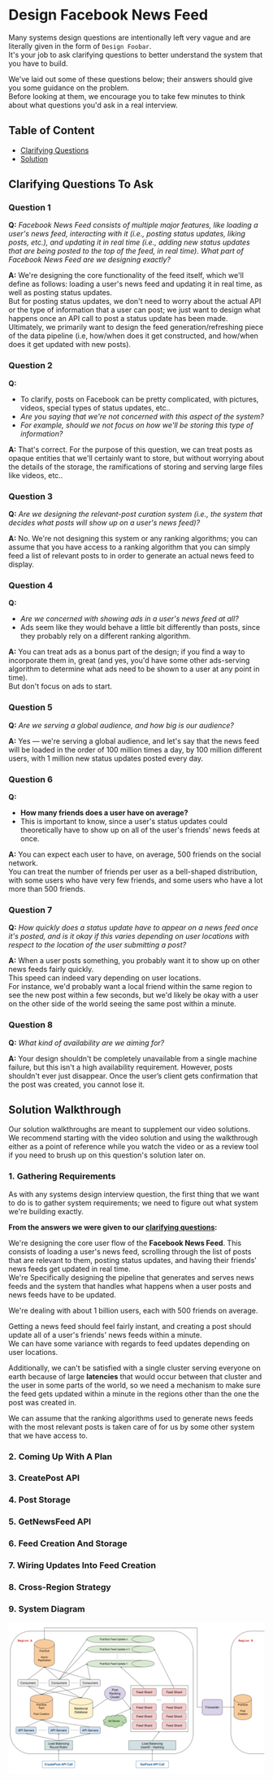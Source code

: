 # Design Facebook News Feed

Many systems design questions are intentionally left very vague and are literally given in the form of `Design Foobar`.\
It's your job to ask clarifying questions to better understand the system that you have to build.

We've laid out some of these questions below; their answers should give you some guidance on the problem.\
Before looking at them, we encourage you to take few minutes to think about what questions you'd ask in a real interview.

## Table of Content

- [Clarifying Questions](#clarifying-questions-to-ask)
- [Solution](#solution-walkthrough)

## Clarifying Questions To Ask

### Question 1

**Q:**
*Facebook News Feed consists of multiple major features, like loading a user's news feed, interacting with it (i.e., posting status updates, liking posts, etc.), and updating it in real time (i.e., adding new status updates that are being posted to the top of the feed, in real time). What part of Facebook News Feed are we designing exactly?*

**A:**
We're designing the core functionality of the feed itself, which we'll define as follows: loading a user's news feed and updating it in real time, as well as posting status updates.\
But for posting status updates, we don't need to worry about the actual API or the type of information that a user can post; we just want to design what happens once an API call to post a status update has been made.\
Ultimately, we primarily want to design the feed generation/refreshing piece of the data pipeline (i.e, how/when does it get constructed, and how/when does it get updated with new posts).

### Question 2

**Q:**

- To clarify, posts on Facebook can be pretty complicated, with pictures, videos, special types of status updates, etc..
- *Are you saying that we're not concerned with this aspect of the system?*
- *For example, should we not focus on how we'll be storing this type of information?*

**A:**
That's correct.
For the purpose of this question, we can treat posts as opaque entities that we'll certainly want to store, but without worrying about the details of the storage, the ramifications of storing and serving large files like videos, etc..

### Question 3

**Q:**
*Are we designing the relevant-post curation system (i.e., the system that decides what posts will show up on a user's news feed)?*

**A:**
No. We're not designing this system or any ranking algorithms; you can assume that you have access to a ranking algorithm that you can simply feed a list of relevant posts to in order to generate an actual news feed to display.

### Question 4

**Q:**

- *Are we concerned with showing ads in a user's news feed at all?*
- Ads seem like they would behave a little bit differently than posts, since they probably rely on a different ranking algorithm.

**A:**
You can treat ads as a bonus part of the design; if you find a way to incorporate them in, great (and yes, you'd have some other ads-serving algorithm to determine what ads need to be shown to a user at any point in time).\
But don't focus on ads to start.

### Question 5

**Q:** *Are we serving a global audience, and how big is our audience?*

**A:** Yes — we're serving a global audience, and let's say that the news feed will be loaded in the order of 100 million times a day, by 100 million different users, with 1 million new status updates posted every day.

### Question 6

**Q:**

- **How many friends does a user have on average?**
- This is important to know, since a user's status updates could theoretically have to show up on all of the user's friends' news feeds at once.

**A:**
You can expect each user to have, on average, 500 friends on the social network.\
You can treat the number of friends per user as a bell-shaped distribution, with some users who have very few friends, and some users who have a lot more than 500 friends.

### Question 7

**Q:**
*How quickly does a status update have to appear on a news feed once it's posted, and is it okay if this varies depending on user locations with respect to the location of the user submitting a post?*

**A:**
When a user posts something, you probably want it to show up on other news feeds fairly quickly.\
This speed can indeed vary depending on user locations.\
For instance, we'd probably want a local friend within the same region to see the new post within a few seconds, but we'd likely be okay with a user on the other side of the world seeing the same post within a minute.

### Question 8

**Q:** *What kind of availability are we aiming for?*

**A:**
Your design shouldn't be completely unavailable from a single machine failure, but this isn't a high availability requirement.
However, posts shouldn't ever just disappear.
Once the user’s client gets confirmation that the post was created, you cannot lose it.

## Solution Walkthrough

Our solution walkthroughs are meant to supplement our video solutions.\
We recommend starting with the video solution and using the walkthrough either as a point of reference while you watch the video or as a review tool if you need to brush up on this question's solution later on.

### 1. Gathering Requirements

As with any systems design interview question, the first thing that we want to do is to gather system requirements; we need to figure out what system we're building exactly.

**From the answers we were given to our [clarifying questions](#clarifying-questions-to-ask):**

We're designing the core user flow of the **Facebook News Feed**.
This consists of loading a user's news feed, scrolling through the list of posts that are relevant to them, posting status updates, and having their friends' news feeds get updated in real time.\
We're Specifically designing the pipeline that generates and serves news feeds and the system that handles what happens when a user posts and news feeds have to be updated.

We're dealing with about 1 billion users, each with 500 friends on average.

Getting a news feed should feel fairly instant, and creating a post should update all of a user's friends' news feeds within a minute.\
We can have some variance with regards to feed updates depending on user locations.

Additionally, we can't be satisfied with a single cluster serving everyone on earth because of large **latencies** that would occur between that cluster and the user in some parts of the world, so we need a mechanism to make sure the feed gets updated within a minute in the regions other than the one the post was created in.

We can assume that the ranking algorithms used to generate news feeds with the most relevant posts is taken care of for us by some other system that we have access to.

### 2. Coming Up With A Plan

### 3. CreatePost API

### 4. Post Storage

### 5. GetNewsFeed API

### 6. Feed Creation And Storage

### 7. Wiring Updates Into Feed Creation

### 8. Cross-Region Strategy

### 9. System Diagram

![Facebook System Diagram](./img/facebook-system-diagram.svg)
